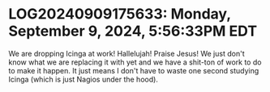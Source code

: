 # LOG20240909175633: Monday, September  9, 2024,  5:56:33PM EDT

We are dropping Icinga at work! Hallelujah! Praise Jesus! We just don't know what we are replacing it with yet and we have a shit-ton of work to do to make it happen. It just means I don't have to waste one second studying Icinga (which is just Nagios under the hood).
